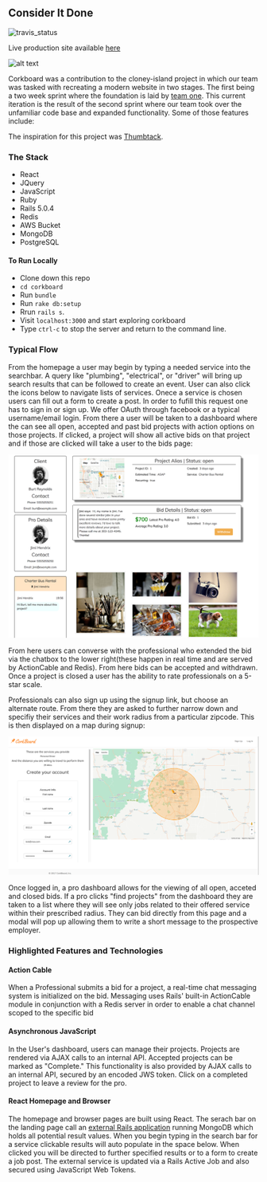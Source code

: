 ## Consider It Done 
![travis_status](https://travis-ci.org/Benjaminpjacobs/corkboard.svg?branch=master)

Live production site available [here](https://corkboard-services.herokuapp.com/)

![alt text](screen_shots/CorkBoardSS3.png)

Corkboard was a contribution to the cloney-island project in which our team was tasked with recreating a modern website in two stages. The first being a two week sprint where the foundation is laid by [team one](git@github.com:NicholasJacques/corkboard.git). This current iteration is the result of the second sprint where our team took over the unfamiliar code base and expanded functionality. Some of those features include:

The inspiration for this project was [Thumbtack](https://www.thumbtack.com/).

### The Stack
* React
* JQuery
* JavaScript
* Ruby
* Rails 5.0.4
* Redis
* AWS Bucket
* MongoDB
* PostgreSQL

#### To Run Locally
* Clone down this repo  
* `cd corkboard`
* Run `bundle`
* Run `rake db:setup`
* Rrun `rails s`.
* Visit `localhost:3000` and start exploring corkboard
* Type `ctrl-c` to stop the server and return to the command line.

### Typical Flow
From the homepage a user may begin by typing a needed service into the searchbar. A query like "plumbing", "electrical", or "driver" will bring up search results that can be followed to create an event. User can also click the icons below to navigate lists of services. Onece a service is chosen users can fill out a form to create a post. In order to fufill this request one has to sign in or sign up. We offer OAuth through facebook or a typical username/email login. From there a user will be taken to a dashboard where the can see all open, accepted and past bid projects with action options on those projects. If clicked, a project will show all active bids on that project and if those are clicked will take a user to the bids page:

![alt text](screen_shots/CorkBoardSS1.png)

From here users can converse with the professional who extended the bid via the chatbox to the lower right(these happen in real time and are served by ActionCable and Redis). From here bids can be accepted and withdrawn. Once a project is closed a user has the ability to rate professionals on a 5-star scale.

Professionals can also sign up using the signup link, but choose an alternate route. From there they are asked to further narrow down and specifiy their services and their work radius from a particular zipcode. This is then displayed on a map during signup:

![alt text](screen_shots/CorkBoardSS2.png)

Once logged in, a pro dashboard allows for the viewing of all open, acceted and closed bids. If a pro clicks "find projects" from the dashboard they are taken to a list where they will see only jobs related to their offered service within their prescribed radius. They can bid directly from this page and a modal will pop up allowing them to write a short message to the prospective employer. 

### Highlighted Features and Technologies

#### Action Cable
When a Professional submits a bid for a project, a real-time chat messaging system is initialized on the bid. Messaging uses Rails' built-in ActionCable module in conjunction with a Redis server in order to enable a chat channel scoped to the specific bid

#### Asynchronous JavaScript
In the User's dashboard, users can manage their projects. Projects are rendered via AJAX calls to an internal API. Accepted projects can be marked as "Complete." This functionality is also provided by AJAX calls to an internal API, secured by an encoded JWS token. Click on a completed project to leave a review for the pro.

#### React Homepage and Browser
The homepage and browser pages are built using React. The serach bar on the landing page call an [external Rails application](https://github.com/Benjaminpjacobs/corkboard-micro) running MongoDB which holds all potential result values. When you begin typing in the search bar for a service clickable results will auto populate in the space below. When clicked you will be directed to further specified results or to a form to create a job post. The external service is updated via a Rails Active Job and also secured using JavaScript Web Tokens. 
